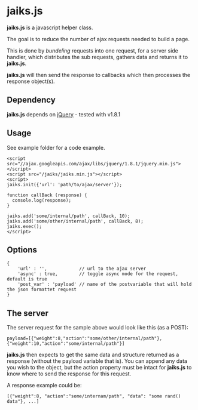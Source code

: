 # jaiks.js

**jaiks.js** is a javascript helper class.

The goal is to reduce the number of ajax requests needed to build a page.

This is done by *bundeling* requests into one request, for a server side handler, which distributes the sub requests, gathers data and returns it to **jaiks.js**.

**jaiks.js** will then send the response to callbacks which then processes the response object(s).

## Dependency

**jaiks.js** depends on [jQuery](http://jquery.com/) - tested with v1.8.1

## Usage
See example folder for a code example.

    <script src="//ajax.googleapis.com/ajax/libs/jquery/1.8.1/jquery.min.js"></script>
    <script src="/jaiks/jaiks.min.js"></script>
    <script>
    jaiks.init({'url': 'path/to/ajax/server'});

    function callBack (response) {
      console.log(response);
    }

    jaiks.add('some/internal/path', callBack, 10);
    jaiks.add('some/other/internal/path', callBack, 8);
    jaiks.exec();
    </script>

## Options

    {
        'url' : '',            // url to the ajax server
        'async' : true,        // toggle async mode for the request, default is true
        'post_var' : 'payload' // name of the postvariable that will hold the json formattet request
    }

## The server

The server request for the sample above would look like this (as a POST):

    payload=[{"weight":8,"action":"some/other/internal/path"},{"weight":10,"action":"some/internal/path"}]

**jaiks.js** then expects to get the same data and structure returned as a response (without the payload variable that is).
You can append any data you wish to the object, but the action property must be intact for **jaiks.js** to know where to send the response for this request.

A response example could be:

    [{"weight":8, "action":"some/internam/path", "data": "some rand() data"}, ...]

